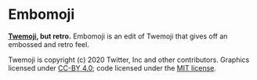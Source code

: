 # Embomoji

**[Twemoji](https://twemoji.twitter.com), but retro.** Embomoji is an edit of Twemoji that gives off an embossed and retro feel.

Twemoji is copyright (c) 2020 Twitter, Inc and other contributors. Graphics licensed under [CC-BY 4.0](https://creativecommons.org/licenses/by/4.0/); code licensed under the [MIT license](https://choosealicense.com/licenses/mit/).
